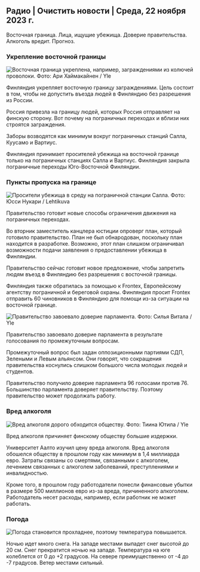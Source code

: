 ## Радио \| Очистить новости \| Среда, 22 ноября 2023 г.

Восточная граница. Лица, ищущие убежища. Доверие правительства. Алкоголь вредит. Прогноз.

### Укрепление восточной границы

![Восточная граница укреплена, например, заграждениями из колючей проволоки. Фото: Ари Хаймакайнен / Yle](https://images.cdn.yle.fi/image/upload/c_crop,h_3078,w_5472,x_0,y_157/ar_1.7777777777777777,c_fill,g_faces,h_675,w_1200/dpr_1.0/q_auto:eco/f_auto/fl_lossy/v1700489748/39-1203622655b691ed016a)

Финляндия укрепляет восточную границу заграждениями. Цель состоит в том, чтобы не допустить въезда людей в Финляндию без разрешения из России.

Россия привезла на границу людей, которых Россия отправляет на финскую сторону. Вот почему на пограничных переходах и вблизи них строятся заграждения.

Заборы возводятся как минимум вокруг пограничных станций Салла, Куусамо и Вартиус.

Финляндия принимает просителей убежища на восточной границе только на пограничных станциях Салла и Вартиус. Финляндия закрыла пограничные переходы Юго-Восточной Финляндии.

### Пункты пропуска на границе

![Просители убежища в среду на пограничной станции Салла. Фото: Юсси Нукари / Lehtikuva](https://images.cdn.yle.fi/image/upload/c_crop,h_2879,w_5119,x_0,y_429/ar_1.7777777777777777,c_fill,g_faces,h_675,w_1200/dpr_1.0/q_auto:eco/f_auto/fl_lossy/v1700655653/39-1204918655df1f3cef50)

Правительство готовит новые способы ограничения движения на пограничных переходах.

Во вторник заместитель канцлера юстиции опроверг план, который готовило правительство. План не был обнародован, поскольку план находится в разработке. Возможно, этот план слишком ограничивал возможности подачи заявления о предоставлении убежища в Финляндии.

Правительство сейчас готовит новое предложение, чтобы запретить людям въезд в Финляндию без разрешения с восточной границы.

Финляндия также обратилась за помощью к Frontex, Европейскому агентству пограничной и береговой охраны. Финляндия просит Frontex отправить 60 чиновников в Финляндию для помощи из-за ситуации на восточной границе.

![Правительство завоевало доверие парламента. Фото: Силья Витала / Yle](https://images.cdn.yle.fi/image/upload/c_crop,h_2241,w_3983,x_0,y_325/ar_1.7777777777777777,c_fill,g_faces,h_675,w_1200/dpr_1.0/q_auto:eco/f_auto/fl_lossy/v1696934704/39-118409465252a7d6dc9d)

Правительство завоевало доверие парламента в результате голосования по промежуточным вопросам.

Промежуточный вопрос был задан оппозиционными партиями СДП, Зелеными и Левым альянсом. Они говорят, что сокращения правительства коснулись слишком большого числа молодых людей и студентов.

Правительство получило доверие парламента 96 голосами против 76. Большинство парламента доверяет правительству. Поэтому правительство может продолжать работу.

### Вред алкоголя

![Вред алкоголя дорого обходится обществу. Фото: Тиина Ютила / Yle](https://images.cdn.yle.fi/image/upload/c_crop,h_2944,w_5235,x_0,y_312/ar_1.7777777777777777,c_fill,g_faces,h_675,w_1200/dpr_1.0/q_auto:eco/f_auto/fl_lossy/v1700406169/39-1203003655a1febe291f)

Вред алкоголя причиняет финскому обществу большие издержки.

Университет Аалто изучил цену вреда алкоголя. Вред алкоголя обошелся обществу в прошлом году как минимум в 1,4 миллиарда евро. Затраты связаны со смертями, связанными с алкоголем, лечением связанных с алкоголем заболеваний, преступлениями и инвалидностью.

Кроме того, в прошлом году работодатели понесли финансовые убытки в размере 500 миллионов евро из-за вреда, причиненного алкоголем. Работодатель несет расходы, например, если работник не может работать.

### Погода

![Погода становится прохладнее, поэтому температура повышается.](https://images.cdn.yle.fi/image/upload/c_crop,h_1080,w_1919,x_0,y_0/ar_1.7777777777777777,c_fill,g_faces,h_675,w_1200/dpr_1.0/q_auto:eco/f_auto/fl_lossy/v1700671048/39-1205140655e2e229bced)

Ночью идет много снега. На западе местами выпадет снег высотой до 20 см. Снег прекратится ночью на западе. Температура на юге колеблется от 0 до +2 градусов. На севере преимущественно от -4 до -7 градусов. Ветер местами сильный.